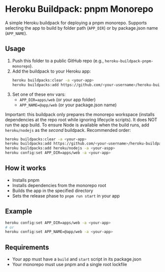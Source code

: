 # Heroku Buildpack: pnpm Monorepo

A simple Heroku buildpack for deploying a pnpm monorepo. Supports selecting the app to build by folder path (`APP_DIR`) or by package.json name (`APP_NAME`).

## Usage

1. Push this folder to a public GitHub repo (e.g., `heroku-buildpack-pnpm-monorepo`).
2. Add the buildpack to your Heroku app:
   ```sh
   heroku buildpacks:clear -a <your-app>
   heroku buildpacks:add https://github.com/<your-username>/heroku-buildpack-pnpm-monorepo.git -a <your-app>
   ```
3. Set one of these env vars:
   - `APP_DIR=apps/web` (or your app folder)
   - `APP_NAME=@app/web` (or your package.json name)

Important: this buildpack only prepares the monorepo workspace (installs dependencies at the repo root
while ignoring lifecycle scripts). It does NOT run the app build. To ensure Node is available when the
build runs, add `heroku/nodejs` as the *second* buildpack. Recommended order:

```sh
heroku buildpacks:clear -a <your-app>
heroku buildpacks:add https://github.com/<your-username>/heroku-buildpack-pnpm-monorepo.git -a <your-app>
heroku buildpacks:add heroku/nodejs -a <your-aspp>
heroku config:set APP_DIR=apps/web -a <your-app>
```

## How it works
- Installs pnpm
- Installs dependencies from the monorepo root
- Builds the app in the specified directory
- Sets the release phase to `pnpm run start` in your app

## Example
```sh
heroku config:set APP_DIR=apps/web -a <your-app>
# or
heroku config:set APP_NAME=@app/web -a <your-app>
```

## Requirements
- Your app must have a `build` and `start` script in its package.json
- Your monorepo must use pnpm and a single root lockfile
